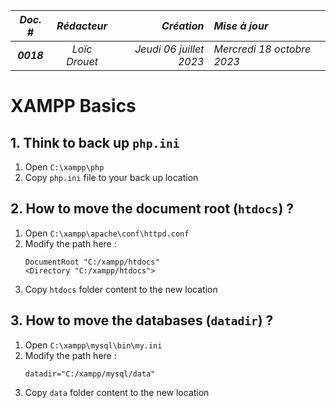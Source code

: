 |*Doc. #*|*Rédacteur*|*Création*|*Mise à jour*|
|:---:|:---:|---:|:---|
|***0018***|*Loïc Drouet*|_Jeudi 06 juillet 2023_|_Mercredi 18 octobre 2023_|

# XAMPP Basics

## 1. Think to back up `php.ini`

1. Open `C:\xampp\php`
2. Copy `php.ini` file to your back up location

## 2. How to move the document root (`htdocs`) ?

1. Open `C:\xampp\apache\conf\httpd.conf`
2. Modify the path here :
    ```
    DocumentRoot "C:/xampp/htdocs"
    <Directory "C:/xampp/htdocs">
    ```
3. Copy `htdocs` folder content to the new location

## 3. How to move the databases (`datadir`) ?

1. Open `C:\xampp\mysql\bin\my.ini`
2. Modify the path here :
    ```
   datadir="C:/xampp/mysql/data"
    ```
3. Copy `data` folder content to the new location
